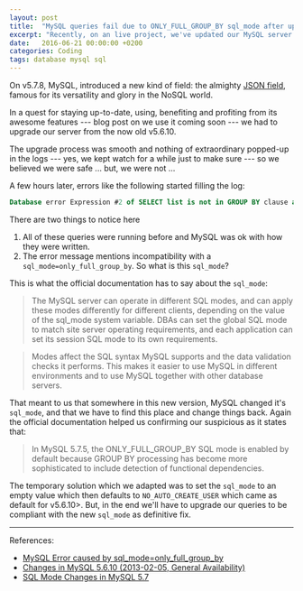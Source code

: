 ```yaml
---
layout: post
title:  "MySQL queries fail due to ONLY_FULL_GROUP_BY sql_mode after updating to v5.7.*"
excerpt: "Recently, on an live project, we've updated our MySQL server version so we could use the new JSON field introduced in v5.7.8. We were successful in our quest, but, what we didn't expect, was the following stream of errors in queries. Find in this post, what caused these errors and how we fixed them (or at least circumvented for the time being)"
date:   2016-06-21 00:00:00 +0200
categories: Coding
tags: database mysql sql
---
```


On v5.7.8, MySQL, introduced a new kind of field: the almighty [JSON field](https://dev.mysql.com/doc/refman/5.7/en/json.html), famous for its versatility and glory in the NoSQL world.

In a quest for staying up-to-date, using, benefiting and profiting from its awesome features --- blog post on we use it coming soon --- we had to upgrade our server from the now old v5.6.10.

The upgrade process was smooth and nothing of extraordinary popped-up in the logs --- yes, we kept watch for a while just to make sure --- so we believed we were safe ... but, we were not ...

A few hours later, errors like the following started filling the log:

```sql
Database error Expression #2 of SELECT list is not in GROUP BY clause and contains non-aggregated column '<column-name>' which is not functionally dependent on columns in GROUP BY clause; this is incompatible with sql_mode=only_full_group_by for query <select-query-which-old-version-let-pass>
```

There are two things to notice here

1. All of these queries were running before and MySQL was ok with how they were written.
2. The error message mentions incompatibility with a `sql_mode=only_full_group_by`. So what is this `sql_mode`?

This is what the official documentation has to say about the `sql_mode`:

> The MySQL server can operate in different SQL modes, and can apply these modes differently for different clients, depending on the value of the sql_mode system variable. DBAs can set the global SQL mode to match site server operating requirements, and each application can set its session SQL mode to its own requirements.

> Modes affect the SQL syntax MySQL supports and the data validation checks it performs. This makes it easier to use MySQL in different environments and to use MySQL together with other database servers.

That meant to us that somewhere in this new version, MySQL changed it's `sql_mode`, and that we have to find this place and change things back. Again the official documentation helped us confirming our suspicious as it states that:

> In MySQL 5.7.5, the ONLY_FULL_GROUP_BY SQL mode is enabled by default because GROUP BY processing has become more sophisticated to include detection of functional dependencies.

The temporary solution which we adapted was to set the `sql_mode` to an empty value which then defaults to `NO_AUTO_CREATE_USER` which came as default for v5.6.10>. But, in the end we'll have to upgrade our queries to be compliant with the new `sql_mode` as definitive fix.

----
References:

- [MySQL Error caused by sql_mode=only_full_group_by](http://www.anujgakhar.com/2015/12/23/mysql-error-caused-by-sql_modeonly_full_group_by/)
- [Changes in MySQL 5.6.10 (2013-02-05, General Availability)](https://dev.mysql.com/doc/relnotes/mysql/5.6/en/news-5-6-10.html)
- [SQL Mode Changes in MySQL 5.7](https://dev.mysql.com/doc/refman/5.7/en/sql-mode.html#sql-mode-changes)
